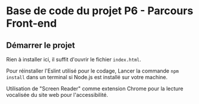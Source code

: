 # Base de code du projet P6 - Parcours Front-end

## Démarrer le projet

Rien à installer ici, il suffit d'ouvrir le fichier `index.html`.

Pour réinstaller l'Eslint utilisé pour le codage, Lancer la commande `npm install` dans un terminal si Node.js est installé sur votre machine.

Utilisation de "Screen Reader" comme extension Chrome pour la lecture vocalisée du site web pour l'accessibilité.
